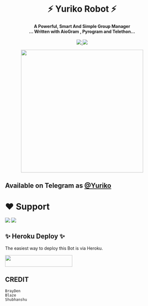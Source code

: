 <h1 align="center"><b> ⚡ Yuriko Robot ⚡ </b></h1>

<h4 align="center">A Powerful, Smart And Simple Group Manager <br> ... Written with AioGram , Pyrogram and Telethon...</h4>
<p align='center'>
  <a href="https://www.python.org/" alt="made-with-python"> <img src="https://img.shields.io/badge/Made%20with-Python-1f425f.svg?style=flat-square&logo=python&color=blue" /> </a>
  <a href="https://github.com/TeamDeeCode/Yuriko/graphs/commit-activity" alt="Maintenance"> <img src="https://img.shields.io/badge/Maintained%3F-yes-green.svg?style=flat-square" /> </a>
</p>

<p align="center"><a href="https://t.me/YurikoRobot"><img src="(https://telegra.ph/file/e641d3dd2ccdce6a3d934.jpg)" width="400"></a></p>

## Available on Telegram as [@Yuriko](https://t.me/YurikoRobot)

# ❤️ Support
<a href="https://t.me/DeeCodeBots"><img src="https://img.shields.io/badge/Join-Telegram%20Channel-red.svg?logo=Telegram"></a>
<a href="t.me/DeCodeSupport"><img src="https://img.shields.io/badge/Join-Telegram%20Group-blue.svg?logo=telegram"></a>


## ✨ Heroku Deploy ✨
The easiest way to deploy this Bot is via Heroku.

<p align="left"><a href="https://heroku.com/deploy?template=https://github.com/vaibhav675v/Yuriko"> <img src="https://img.shields.io/badge/Deploy%20To%20Heroku-black?style=for-the-badge&logo=heroku" width="220" height="38.45"/></a></p>



## CREDIT
```
BrayDen
Blaze
Shubhanshu
```

